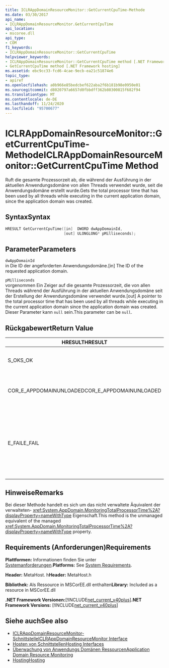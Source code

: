 ```yaml
---
title: ICLRAppDomainResourceMonitor::GetCurrentCpuTime-Methode
ms.date: 03/30/2017
api_name:
- ICLRAppDomainResourceMonitor.GetCurrentCpuTime
api_location:
- mscoree.dll
api_type:
- COM
f1_keywords:
- ICLRAppDomainResourceMonitor::GetCurrentCpuTime
helpviewer_keywords:
- ICLRAppDomainResourceMonitor::GetCurrentCpuTime method [.NET Framework hosting]
- GetCurrentCpuTime method [.NET Framework hosting]
ms.assetid: ebc9cc33-fcd6-4cae-9ecb-ea21c51874e6
topic_type:
- apiref
ms.openlocfilehash: a0b966e85bedcbef622aba2f6b181b98e0950e01
ms.sourcegitcommit: d8020797a6657d0fbbdff362b80300815f682f94
ms.translationtype: MT
ms.contentlocale: de-DE
ms.lasthandoff: 11/24/2020
ms.locfileid: "95700677"
---
```

# <a name="iclrappdomainresourcemonitorgetcurrentcputime-method"></a><span data-ttu-id="e44c7-102">ICLRAppDomainResourceMonitor::GetCurrentCpuTime-Methode</span><span class="sxs-lookup"><span data-stu-id="e44c7-102">ICLRAppDomainResourceMonitor::GetCurrentCpuTime Method</span></span>

<span data-ttu-id="e44c7-103">Ruft die gesamte Prozessorzeit ab, die während der Ausführung in der aktuellen Anwendungsdomäne von allen Threads verwendet wurde, seit die Anwendungsdomäne erstellt wurde.</span><span class="sxs-lookup"><span data-stu-id="e44c7-103">Gets the total processor time that has been used by all threads while executing in the current application domain, since the application domain was created.</span></span>  
  
## <a name="syntax"></a><span data-ttu-id="e44c7-104">Syntax</span><span class="sxs-lookup"><span data-stu-id="e44c7-104">Syntax</span></span>  
  
```cpp  
HRESULT GetCurrentCpuTime([in]  DWORD dwAppDomainId,  
                          [out] ULONGLONG* pMilliseconds);  
```  
  
## <a name="parameters"></a><span data-ttu-id="e44c7-105">Parameter</span><span class="sxs-lookup"><span data-stu-id="e44c7-105">Parameters</span></span>  

 `dwAppDomainId`  
 <span data-ttu-id="e44c7-106">in Die ID der angeforderten Anwendungsdomäne.</span><span class="sxs-lookup"><span data-stu-id="e44c7-106">[in] The ID of the requested application domain.</span></span>  
  
 `pMilliseconds`  
 <span data-ttu-id="e44c7-107">vorgenommen Ein Zeiger auf die gesamte Prozessorzeit, die von allen Threads während der Ausführung in der aktuellen Anwendungsdomäne seit der Erstellung der Anwendungsdomäne verwendet wurde.</span><span class="sxs-lookup"><span data-stu-id="e44c7-107">[out] A pointer to the total processor time that has been used by all threads while executing in the current application domain since the application domain was created.</span></span> <span data-ttu-id="e44c7-108">Dieser Parameter kann `null` sein.</span><span class="sxs-lookup"><span data-stu-id="e44c7-108">This parameter can be `null`.</span></span>  
  
## <a name="return-value"></a><span data-ttu-id="e44c7-109">Rückgabewert</span><span class="sxs-lookup"><span data-stu-id="e44c7-109">Return Value</span></span>  
  
|<span data-ttu-id="e44c7-110">HRESULT</span><span class="sxs-lookup"><span data-stu-id="e44c7-110">HRESULT</span></span>|<span data-ttu-id="e44c7-111">BESCHREIBUNG</span><span class="sxs-lookup"><span data-stu-id="e44c7-111">Description</span></span>|  
|-------------|-----------------|  
|<span data-ttu-id="e44c7-112">S_OK</span><span class="sxs-lookup"><span data-stu-id="e44c7-112">S_OK</span></span>|<span data-ttu-id="e44c7-113">Die Methode wurde erfolgreich abgeschlossen.</span><span class="sxs-lookup"><span data-stu-id="e44c7-113">The method completed successfully.</span></span>|  
|<span data-ttu-id="e44c7-114">COR_E_APPDOMAINUNLOADED</span><span class="sxs-lookup"><span data-stu-id="e44c7-114">COR_E_APPDOMAINUNLOADED</span></span>|<span data-ttu-id="e44c7-115">Die Anwendungsdomäne wurde entladen oder ist nicht vorhanden.</span><span class="sxs-lookup"><span data-stu-id="e44c7-115">The application domain has been unloaded or does not exist.</span></span>|  
|<span data-ttu-id="e44c7-116">E_FAIL</span><span class="sxs-lookup"><span data-stu-id="e44c7-116">E_FAIL</span></span>|<span data-ttu-id="e44c7-117">Die Überwachung der Anwendungs Domänen Ressource ist nicht aktiviert.</span><span class="sxs-lookup"><span data-stu-id="e44c7-117">Application domain resource monitoring is not enabled.</span></span><br /><br /> <span data-ttu-id="e44c7-118">- oder -</span><span class="sxs-lookup"><span data-stu-id="e44c7-118">-or-</span></span><br /><br /> <span data-ttu-id="e44c7-119">Alle anderen Fehler.</span><span class="sxs-lookup"><span data-stu-id="e44c7-119">All other failures.</span></span>|  
  
## <a name="remarks"></a><span data-ttu-id="e44c7-120">Hinweise</span><span class="sxs-lookup"><span data-stu-id="e44c7-120">Remarks</span></span>  

 <span data-ttu-id="e44c7-121">Bei dieser Methode handelt es sich um das nicht verwaltete Äquivalent der verwalteten- <xref:System.AppDomain.MonitoringTotalProcessorTime%2A?displayProperty=nameWithType> Eigenschaft.</span><span class="sxs-lookup"><span data-stu-id="e44c7-121">This method is the unmanaged equivalent of the managed <xref:System.AppDomain.MonitoringTotalProcessorTime%2A?displayProperty=nameWithType> property.</span></span>  
  
## <a name="requirements"></a><span data-ttu-id="e44c7-122">Requirements (Anforderungen)</span><span class="sxs-lookup"><span data-stu-id="e44c7-122">Requirements</span></span>  

 <span data-ttu-id="e44c7-123">**Plattformen:** Informationen finden Sie unter [Systemanforderungen](../../get-started/system-requirements.md).</span><span class="sxs-lookup"><span data-stu-id="e44c7-123">**Platforms:** See [System Requirements](../../get-started/system-requirements.md).</span></span>  
  
 <span data-ttu-id="e44c7-124">**Header:** MetaHost. h</span><span class="sxs-lookup"><span data-stu-id="e44c7-124">**Header:** MetaHost.h</span></span>  
  
 <span data-ttu-id="e44c7-125">**Bibliothek:** Als Ressource in MSCorEE.dll enthalten</span><span class="sxs-lookup"><span data-stu-id="e44c7-125">**Library:** Included as a resource in MSCorEE.dll</span></span>  
  
 <span data-ttu-id="e44c7-126">**.NET Framework Versionen:**[!INCLUDE[net_current_v40plus](../../../../includes/net-current-v40plus-md.md)]</span><span class="sxs-lookup"><span data-stu-id="e44c7-126">**.NET Framework Versions:** [!INCLUDE[net_current_v40plus](../../../../includes/net-current-v40plus-md.md)]</span></span>  
  
## <a name="see-also"></a><span data-ttu-id="e44c7-127">Siehe auch</span><span class="sxs-lookup"><span data-stu-id="e44c7-127">See also</span></span>

- [<span data-ttu-id="e44c7-128">ICLRAppDomainResourceMonitor-Schnittstelle</span><span class="sxs-lookup"><span data-stu-id="e44c7-128">ICLRAppDomainResourceMonitor Interface</span></span>](iclrappdomainresourcemonitor-interface.md)
- [<span data-ttu-id="e44c7-129">Hosten von Schnittstellen</span><span class="sxs-lookup"><span data-stu-id="e44c7-129">Hosting Interfaces</span></span>](hosting-interfaces.md)
- [<span data-ttu-id="e44c7-130">Überwachung von Anwendungs Domänen Ressourcen</span><span class="sxs-lookup"><span data-stu-id="e44c7-130">Application Domain Resource Monitoring</span></span>](../../../standard/garbage-collection/app-domain-resource-monitoring.md)
- [<span data-ttu-id="e44c7-131">Hosting</span><span class="sxs-lookup"><span data-stu-id="e44c7-131">Hosting</span></span>](index.md)
